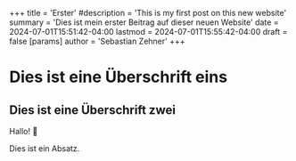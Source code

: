 +++
title = 'Erster'
#description = 'This is my first post on this new website'
summary = 'Dies ist mein erster Beitrag auf dieser neuen Website'
date = 2024-07-01T15:51:42-04:00
lastmod = 2024-07-01T15:55:42-04:00
draft = false
[params]
    author = 'Sebastian Zehner'
+++

# Dies ist eine Überschrift eins
## Dies ist eine Überschrift zwei

Hallo! :wave:

Dies ist ein Absatz.